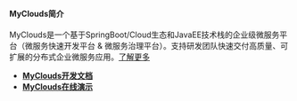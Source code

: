 #### MyClouds简介
MyClouds是一个基于SpringBoot/Cloud生态和JavaEE技术栈的企业级微服务平台（微服务快速开发平台 & 微服务治理平台）。支持研发团队快速交付高质量、可扩展的分布式企业微服务应用。[了解更多](https://gitee.com/osworks/MyClouds/tree/master/myclouds-docs)

- [**MyClouds开发文档** ](https://gitee.com/osworks/MyClouds/tree/master/myclouds-docs) 
- [**MyClouds在线演示**](http://118.126.108.44)
